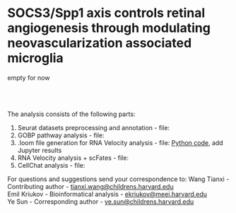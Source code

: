 # SOCS3/Spp1 axis controls retinal angiogenesis through modulating neovascularization associated microglia 
empty for now <br />
<br />
<br />
<br />

The analysis consists of the following parts:
1. Seurat datasets preprocessing and annotation - file:
2. GOBP pathway analysis - file:
3. .loom file generation for RNA Velocity analysis - file: [Python code](https://github.com/mcrewcow/Sun_Ye_microglia_macrophages_paper/blob/main/Socs3-Spp1.py), add Jupyter results
4. RNA Velocity analysis + scFates - file:
5. CellChat analysis - file:

For questions and suggestions send your correspondence to:
Wang Tianxi - Contributing author - tianxi.wang@childrens.harvard.edu <br />
Emil Kriukov - Bioinformatical analysis - ekriukov@meei.harvard.edu <br />
Ye Sun - Corresponding author - ye.sun@childrens.harvard.edu
